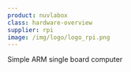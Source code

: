 ```yaml
---
product: nuvlabox
class: hardware-overview
supplier: rpi
image: /img/logo/logo_rpi.png
---
```


Simple ARM single board computer
